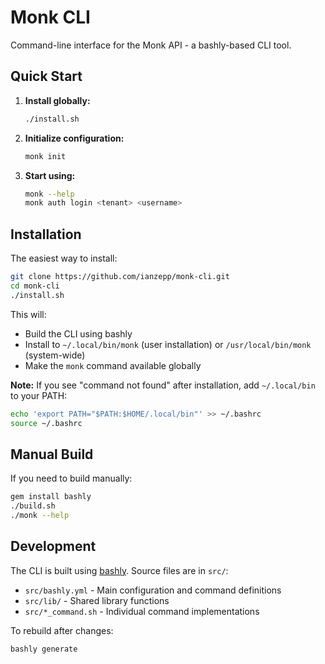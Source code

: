 # Monk CLI

Command-line interface for the Monk API - a bashly-based CLI tool.

## Quick Start

1. **Install globally:**
   ```bash
   ./install.sh
   ```

2. **Initialize configuration:**
   ```bash
   monk init
   ```

3. **Start using:**
   ```bash
   monk --help
   monk auth login <tenant> <username>
   ```

## Installation

The easiest way to install:
```bash
git clone https://github.com/ianzepp/monk-cli.git
cd monk-cli
./install.sh
```

This will:
- Build the CLI using bashly
- Install to `~/.local/bin/monk` (user installation) or `/usr/local/bin/monk` (system-wide)
- Make the `monk` command available globally

**Note:** If you see "command not found" after installation, add `~/.local/bin` to your PATH:
```bash
echo 'export PATH="$PATH:$HOME/.local/bin"' >> ~/.bashrc
source ~/.bashrc
```

## Manual Build

If you need to build manually:
```bash
gem install bashly
./build.sh
./monk --help
```

## Development

The CLI is built using [bashly](https://bashly.dannyb.co/). Source files are in `src/`:
- `src/bashly.yml` - Main configuration and command definitions
- `src/lib/` - Shared library functions
- `src/*_command.sh` - Individual command implementations

To rebuild after changes:
```bash
bashly generate
```